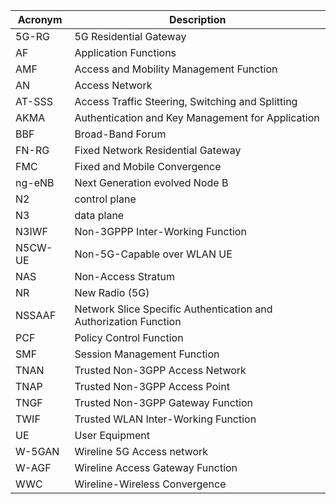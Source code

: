 
| Acronym | Description                                                      |
| ------- | ---------------------------------------------------------------- |
| 5G-RG   | 5G Residential Gateway                                           |
| AF      | Application Functions                                            |
| AMF     | Access and Mobility Management Function                          |
| AN      | Access Network                                                   |
| AT-SSS  | Access Traffic Steering, Switching and Splitting                 |
| AKMA    | Authentication and Key Management for Application                |
| BBF     | Broad-Band Forum                                                 |
| FN-RG   | Fixed Network Residential Gateway                                |
| FMC     | Fixed and Mobile Convergence                                     |
| ng-eNB  | Next Generation evolved Node B                                   |
| N2      | control plane                                                    |
| N3      | data plane                                                       |
| N3IWF   | Non-3GPPP Inter-Working Function                                 |
| N5CW-UE | Non-5G-Capable over WLAN UE                                      |
| NAS     | Non-Access Stratum                                               |
| NR      | New Radio (5G)                                                   |
| NSSAAF  | Network Slice Specific Authentication and Authorization Function |
| PCF     | Policy Control Function                                          |
| SMF     | Session Management Function                                      |
| TNAN    | Trusted Non-3GPP Access Network                                  |
| TNAP    | Trusted Non-3GPP Access Point                                    |
| TNGF    | Trusted Non-3GPP Gateway Function                                |
| TWIF    | Trusted WLAN Inter-Working Function                              |
| UE      | User Equipment                                                   |
| W-5GAN  | Wireline 5G Access network                                       |
| W-AGF   | Wireline Access Gateway Function                                 |
| WWC     | Wireline-Wireless Convergence                                    |
